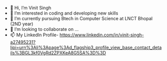 - 👋 Hi, I’m Vinit Singh
- 👀 I’m interested in coding and developing new skills
- 🌱 I’m currently pursuing Btech in Computer Science at LNCT Bhopal (2ND year)
- 💞️ I’m looking to collaborate on ...
- 📫 My LinkedIn Profile- https://www.linkedin.com/in/vinit-singh-a27495231?lipi=urn%3Ali%3Apage%3Ad_flagship3_profile_view_base_contact_details%3BGL3kf0VgRd2ZPXKeA8G5SA%3D%3D

<!---
vinitv5singh/vinitv5singh is a ✨ special ✨ repository because its `README.md` (this file) appears on your GitHub profile.
You can click the Preview link to take a look at your changes.
--->

